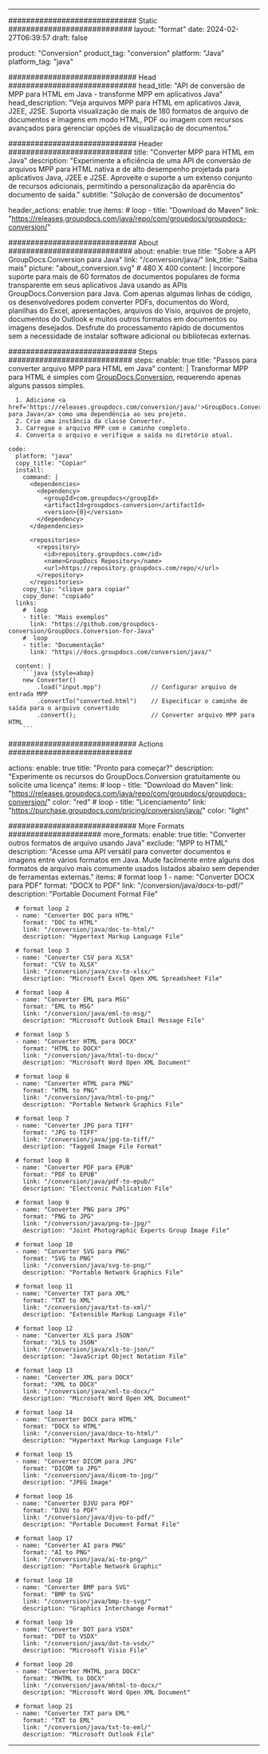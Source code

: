  
---
############################# Static ############################
layout: "format"
date: 2024-02-27T06:39:57
draft: false

product: "Conversion"
product_tag: "conversion"
platform: "Java"
platform_tag: "java"

############################# Head #############################
head_title: "API de conversão de MPP para HTML em Java - transforme MPP em aplicativos Java"
head_description: "Veja arquivos MPP para HTML em aplicativos Java, J2EE, J2SE. Suporta visualização de mais de 180 formatos de arquivo de documentos e imagens em modo HTML, PDF ou imagem com recursos avançados para gerenciar opções de visualização de documentos."

############################# Header ############################
title: "Converter MPP para HTML em Java" 
description: "Experimente a eficiência de uma API de conversão de arquivos MPP para HTML nativa e de alto desempenho projetada para aplicativos Java, J2EE e J2SE. Aproveite o suporte a um extenso conjunto de recursos adicionais, permitindo a personalização da aparência do documento de saída." 
subtitle: "Solução de conversão de documentos" 

header_actions:
  enable: true
  items:
    #  loop
    - title: "Download do Maven"
      link: "https://releases.groupdocs.com/java/repo/com/groupdocs/groupdocs-conversion/"


############################# About ############################
about:
    enable: true
    title: "Sobre a API GroupDocs.Conversion para Java"
    link: "/conversion/java/"
    link_title: "Saiba mais"
    picture: "about_conversion.svg" # 480 X 400
    content: |
      Incorpore suporte para mais de 60 formatos de documentos populares de forma transparente em seus aplicativos Java usando as APIs GroupDocs.Conversion para Java. Com apenas algumas linhas de código, os desenvolvedores podem converter PDFs, documentos do Word, planilhas do Excel, apresentações, arquivos do Visio, arquivos de projeto, documentos do Outlook e muitos outros formatos em documentos ou imagens desejados. Desfrute do processamento rápido de documentos sem a necessidade de instalar software adicional ou bibliotecas externas.


############################# Steps ############################
steps:
    enable: true
    title: "Passos para converter arquivo MPP para HTML em Java" 
    content: |
      Transformar MPP para HTML é simples com <a href='https://products.groupdocs.com/conversion/java/'>GroupDocs.Conversion</a>, requerendo apenas alguns passos simples.
      
      1. Adicione <a href='https://releases.groupdocs.com/conversion/java/'>GroupDocs.Conversion para Java</a> como uma dependência ao seu projeto. 
      2. Crie uma instância da classe Converter.  
      3. Carregue o arquivo MPP com o caminho completo. 
      4. Converta o arquivo e verifique a saída no diretório atual. 
   
    code:
      platform: "java"
      copy_title: "Copiar"
      install:
        command: |
          <dependencies>
            <dependency>
              <groupId>com.groupdocs</groupId>
              <artifactId>groupdocs-conversion</artifactId>
              <version>{0}</version>
            </dependency>
          </dependencies>

          <repositories>
            <repository>
              <id>repository.groupdocs.com</id>
              <name>GroupDocs Repository</name>
              <url>https://repository.groupdocs.com/repo/</url>
            </repository>
          </repositories>
        copy_tip: "clique para copiar"
        copy_done: "copiado"
      links:
        #  loop
        - title: "Mais exemplos"
          link: "https://github.com/groupdocs-conversion/GroupDocs.Conversion-for-Java"
        #  loop
        - title: "Documentação"
          link: "https://docs.groupdocs.com/conversion/java/"
          
      content: |
        ```java {style=abap}
        new Converter()
            .load("input.mpp")              // Configurar arquivo de entrada MPP
            .convertTo("converted.html")    // Especificar o caminho de saída para o arquivo convertido
            .convert();                     // Converter arquivo MPP para HTML        
        ```            

############################# Actions ############################

actions:
  enable: true
  title: "Pronto para começar?"
  description: "Experimente os recursos do GroupDocs.Conversion gratuitamente ou solicite uma licença"
  items:
    #  loop
    - title: "Download do Maven"
      link: "https://releases.groupdocs.com/java/repo/com/groupdocs/groupdocs-conversion/"
      color: "red"
        #  loop
    - title: "Licenciamento"
      link: "https://purchase.groupdocs.com/pricing/conversion/java/"
      color: "light"


############################# More Formats #####################
more_formats:
    enable: true
    title: "Converter outros formatos de arquivo usando Java"
    exclude: "MPP to HTML"
    description: "Acesse uma API versátil para converter documentos e imagens entre vários formatos em Java. Mude facilmente entre alguns dos formatos de arquivo mais comumente usados listados abaixo sem depender de ferramentas externas."
    items: 
      # format loop 1
      - name: "Converter DOCX para PDF"
        format: "DOCX to PDF"
        link: "/conversion/java/docx-to-pdf/"
        description: "Portable Document Format File"

      # format loop 2
      - name: "Converter DOC para HTML"
        format: "DOC to HTML"
        link: "/conversion/java/doc-to-html/"
        description: "Hypertext Markup Language File"

      # format loop 3
      - name: "Converter CSV para XLSX"
        format: "CSV to XLSX"
        link: "/conversion/java/csv-to-xlsx/"
        description: "Microsoft Excel Open XML Spreadsheet File"

      # format loop 4
      - name: "Converter EML para MSG"
        format: "EML to MSG"
        link: "/conversion/java/eml-to-msg/"
        description: "Microsoft Outlook Email Message File"

      # format loop 5
      - name: "Converter HTML para DOCX"
        format: "HTML to DOCX"
        link: "/conversion/java/html-to-docx/"
        description: "Microsoft Word Open XML Document"

      # format loop 6
      - name: "Converter HTML para PNG"
        format: "HTML to PNG"
        link: "/conversion/java/html-to-png/"
        description: "Portable Network Graphics File"

      # format loop 7
      - name: "Converter JPG para TIFF"
        format: "JPG to TIFF"
        link: "/conversion/java/jpg-to-tiff/"
        description: "Tagged Image File Format"

      # format loop 8
      - name: "Converter PDF para EPUB"
        format: "PDF to EPUB"
        link: "/conversion/java/pdf-to-epub/"
        description: "Electronic Publication File"

      # format loop 9
      - name: "Converter PNG para JPG"
        format: "PNG to JPG"
        link: "/conversion/java/png-to-jpg/"
        description: "Joint Photographic Experts Group Image File"

      # format loop 10
      - name: "Converter SVG para PNG"
        format: "SVG to PNG"
        link: "/conversion/java/svg-to-png/"
        description: "Portable Network Graphics File"

      # format loop 11
      - name: "Converter TXT para XML"
        format: "TXT to XML"
        link: "/conversion/java/txt-to-xml/"
        description: "Extensible Markup Language File"

      # format loop 12
      - name: "Converter XLS para JSON"
        format: "XLS to JSON"
        link: "/conversion/java/xls-to-json/"
        description: "JavaScript Object Notation File"

      # format loop 13
      - name: "Converter XML para DOCX"
        format: "XML to DOCX"
        link: "/conversion/java/xml-to-docx/"
        description: "Microsoft Word Open XML Document"

      # format loop 14
      - name: "Converter DOCX para HTML"
        format: "DOCX to HTML"
        link: "/conversion/java/docx-to-html/"
        description: "Hypertext Markup Language File" 

      # format loop 15
      - name: "Converter DICOM para JPG" 
        format: "DICOM to JPG"
        link: "/conversion/java/dicom-to-jpg/"
        description: "JPEG Image" 

      # format loop 16
      - name: "Converter DJVU para PDF"
        format: "DJVU to PDF"
        link: "/conversion/java/djvu-to-pdf/"
        description: "Portable Document Format File" 

      # format loop 17
      - name: "Converter AI para PNG"
        format: "AI to PNG"
        link: "/conversion/java/ai-to-png/"
        description: "Portable Network Graphic" 
      
      # format loop 18
      - name: "Converter BMP para SVG"
        format: "BMP to SVG"
        link: "/conversion/java/bmp-to-svg/"
        description: "Graphics Interchange Format"

      # format loop 19
      - name: "Converter DOT para VSDX"
        format: "DOT to VSDX"
        link: "/conversion/java/dot-to-vsdx/"
        description: "Microsoft Visio File"

      # format loop 20
      - name: "Converter MHTML para DOCX"
        format: "MHTML to DOCX"
        link: "/conversion/java/mhtml-to-docx/"
        description: "Microsoft Word Open XML Document"

      # format loop 21
      - name: "Converter TXT para EML"
        format: "TXT to EML"
        link: "/conversion/java/txt-to-eml/"
        description: "Microsoft Outlook File"

---
